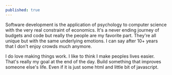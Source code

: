 ```yaml
---
published: true
---
```

Software development is the application of psychology to computer science with the very real constraint of economics.  It's a never ending journey of budgets and code but really the people are my favorite part.  They're all unique but with the same underlying emotions.  I can say after 10+ years that I don't enjoy crowds much anymore. 

I do love making things work.  I like to think I make peoples lives easier.  That's really my goal at the end of the day.  Build something that improves someone else's life. Even if it is just some html and little bit of javascript.
